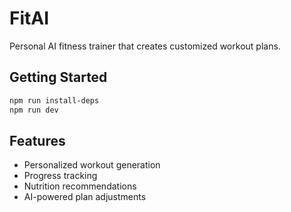 # FitAI

Personal AI fitness trainer that creates customized workout plans.

## Getting Started

```bash
npm run install-deps
npm run dev
```

## Features

- Personalized workout generation
- Progress tracking
- Nutrition recommendations
- AI-powered plan adjustments
